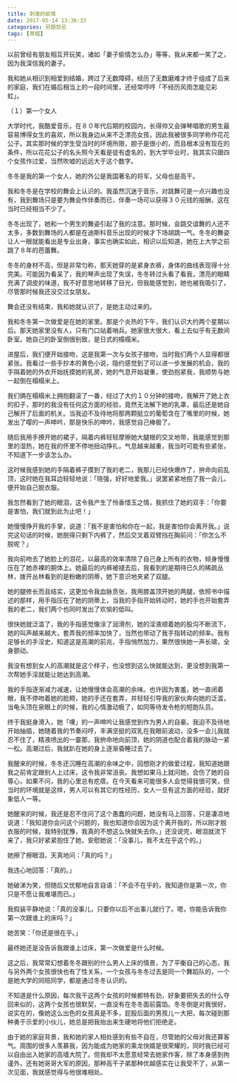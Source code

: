 ```yaml
---
title: 刺激的偷情
date: 2017-05-14 13:36:33
categories: 另類禁忌
tags: [草榴]
---
```

  以前曾经有朋友相互开玩笑，诸如「妻子偷情怎么办」等等，我从来都一笑了之，因为我深信我的妻子。

  我和她从相识到相爱到结婚，跨过了无数障碍，经历了无数磨难才终于组成了后来的家庭，我们在婚后相当上的一段时间里，还经常哼哼「不经历风雨怎能见彩虹」。

  （１）第一个女人

  大学时代，我酷爱音乐，在８０年代后期的校园内，长得帅又会弹琴唱歌的男生最容易博得女生的喜欢，所以我身边从来不乏漂亮女孩，因此我被很多同学称作花花公子。其实那时候的学生受当时的环境所限，胆子是很小的，而且根本没有现在的条件，所以花花公子的名头照今天看是徒有虚名的，到大学毕业时，我其实只跟四个女孩作过爱，当然吹嘘的远远大于这个数字。


  冬冬是我的第一个女人，她的外公是我国著名的将军，父母也是高干。

  我和冬冬是在学校的舞会上认识的。我虽然沉迷于音乐，对跳舞可是一点兴趣也没有，我到舞场只是要为舞会作伴奏而已，伴奏一场可以获得３０元钱的报酬，这在当时已经相当不少了。


  冬冬出现了，她和一个男生的舞姿引起了我的注意。那时候，会跳交谊舞的人还不太多，多数到舞场的人都是在迪斯科音乐出现的时候才下场胡跳一气。冬冬的舞姿让人一眼就能看出是专业出身，事实也确实如此，相识以后知道，她在上大学之前跳了８年的芭蕾舞。


  冬冬的身材不高，但是非常匀称，那天她穿的是紧身衣裤，身体的曲线表现得十分完美。可能因为看呆了，我的琴声出现了失误，冬冬转过头看了看我，漂亮的眼睛充满了调皮的味道，我不好意思地转移了目光，但我能感觉到，她也被我吸引了，尽管那时候我还没交过女朋友。


  舞会还没有结束，我和她就认识了，是她主动过来的。

  我和冬冬第一次做爱是在她的家里。那是个炎热的下午，我们认识大约两个星期以后。那天她家里没有人，只有门口站着哨兵。她家很大很大，看上去似乎有无数间卧室。她自己的卧室倒很别致，是日式的榻榻米。


  进屋后，我们便开始接吻，这是我第一次与女孩子接吻，当时我们两个人显得都很紧张。我看过一些手抄本的黄色小说，隐约感觉到了可以进一步发展的机会，我的手隔着她的外衣开始抚摸她的乳房，她的气息开始凝重，使劲抱紧我，我顺势与她一起倒在榻榻米上。


  我们俩在榻榻米上拥抱翻滚了一番，经过了大约１０分钟的接吻，我解开了她上衣的扣子，那时的我没有任何这方面的经验，竟然无法解下她的乳罩，最后还是她自己解开了后面的机关。当我迫不及待地将那两颗挺立的葡萄含在了嘴里的时候，她发出了嘤的一声呻吟，那是快乐的呻吟，我感觉自己棒极了。


  随后我用手撩开她的裙子，隔着内裤轻轻摩擦她大腿根的交叉地带，我能感觉到那里的湿热，她在我的怀里不停地扭动挣扎，气息越来越重，我当时可能有些紧张，不知道下一步该怎么办。


  这时候我感到她的手隔着裤子摸到了我的老二，我那儿已经快爆炸了，拚命向前乱顶，这时她在我耳边轻轻地说：「晓强，好好地爱我。」说罢紧紧地抱了我一会儿，便开始自己脱衣服。


  我忽然看到了她的眼泪，这令我产生了怜香惜玉之情，我抓住了她的双手：「你要是害怕，我们就到此为止吧！」

  她慢慢挣开我的手掌，说道：「我不是害怕和你在一起，我是害怕你会离开我。」说完这句话的时候，她脱得只剩下内裤了，然后交叉着双臂挡在胸前问：「你怎么不脱呢？」


  我向前吻去了她脸上的泪花，以最高的效率清除了自己身上所有的衣物，倾身慢慢压在了她赤裸的胴体上。她最后的内裤被褪去后，我看到的是期待已久的稀疏丛林，拨开丛林看到的是粉嫩的阴蒂，她下意识地夹紧了双腿。


  她的腿修长而且结实，这更加令我血脉贲张，我用膝盖顶开她的两腿，依照书中描述的那样，用手指压在了她的阴蒂上，当我的手指开始转动时，她的手也开始套弄我的老二，我们两个也同时发出了欢愉的低叫。


  很快她就泛滥了，我的手指感觉像涂了润滑剂，她的淫液顺着她的股沟不断流下，她的叫声越来越大，套弄我的频率加快了，当然也带动了我手指转动的频率。我有足够长的手淫史，知道这是高潮的前兆，手指悄然加力，果然很快她一声长啸，全身颤动。


  我没有想到女人的高潮就是这个样子，也没想到这么快就能达到，更没想到我第一次帮她手淫就能让她达到高潮。

  我的手指逐渐减力减速，让她慢慢体会高潮的余味。也许因为害羞，她一直闭着眼，我不停吻着她的脸颊，她的手还在套弄，并轻轻引导我的家伙奔向她的泛滥，当龟头顶在泉眼上的时候，我的心情激动极了，如同等待发令枪的短跑队员。


  终于我挺身滑入，她「噢」的一声呻吟让我感觉到作为男人的自豪。我迫不及待地开始抽插，她随着我的节奏闷哼，丰满坚挺的双乳在我眼前波动，没多一会儿我就忍不住了，精液喷出的一霎那，我拚命地向前顶，她的阴道也配合着我的脉动一紧一松。高潮过后，我就趴在她的身上逐渐昏睡过去了。


  我醒来的时候，冬冬还沉睡在高潮的余味之中，回想刚才的做爱过程，我知道她跟我之前肯定跟别人上过床，这令我非常沮丧。我想如果马上就问她，会伤了她的自尊心，如果不问，我的心里总有疙瘩。在今天看来可能很多人会觉得我很可笑，但当时的环境就是这样，男人可以有其它的性经历，女人一旦有这方面的经验，就好象低人一等。

她醒来的时候，我还是忍不住问了这个愚蠢的问题，她没有马上回答，只是凄凉地说道：「我知道你会问这个问题的，我也知道你会因为这个离开我的，所以刚才脱衣服的时候，我特别犹豫，我真的不想这么快就失去你。」还没说完，眼泪就流下来了，我只好紧紧抱住了她，安慰她说：「没事儿，我不太在乎这个的。」


  她擦了擦眼泪，天真地问：「真的吗？」

  我违心地回答：「真的。」

  她破涕为笑，但随后又忧郁地自言自语：「不会不在乎的，我知道你是第一次，你只是不愿让我难堪而已。」

  我假装平静地说：「真的没事儿，只要你以后不出事儿就行了。嗯，你能告诉我你第一次跟谁上的床吗？」

  她苦笑：「你还是很在乎。」

  最终她还是没告诉我跟谁上过床，第一次做爱是什么时候。

  这之后，我常常幻想着冬冬跟别的什么男人上床的情景，为了平衡自己的心态，我与另外两个女孩很快也有了性关系，一个女孩与冬冬过去是同一个舞蹈队的，一个是她大学的同班同学，都是通过冬冬认识的。


  不知道是什么原因，每次我干这两个女孩的时候都特有劲，好象要把失去的什么夺回来似的，这两个女孩也很默契，一直没有在冬冬面前露馅。冬冬倒是对我很好，说实在的，像她这么出色的女孩真是不多，屁股后面的男孩儿一大把，每次碰到那种勇于示爱的小伙儿，她总是把我抬出来生硬地将他们拒绝走。


  由于她的家庭背景，我和她的家人相处感到有些不自在，尽管她的父母对我还算客气。周围的很多人羡慕我，因为能成为她家的乘龙快婿是很荣耀的，同时我已经可以自由出入她家的高墙大院了。但我却不太愿意经常去她家作客，除了本身感到拘谨外，还有她哥哥大军的原因，那种高干子弟那种优越感实在让我受不了，从第一次见面，我就感觉得与他很难相处。